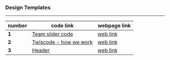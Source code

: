 ### Design Templates
----
| number | code link |webpage link|
| ------ | ------------------------------------------------------------------------------------------------------------------ |---------|
| **1**  | [Team slider code](https://github.com/ddatunashvili/Design_Templates/tree/master/Team-slider "team slider") |[web link](https://ddatunashvili.github.io/Design_Templates/Team-slider/index.html)|
| **2**  | [Twiscode - how we work](https://github.com/ddatunashvili/Design_Templates/tree/master/Twiscode-how-we-work "Twiscode - how we work") |[web link](https://ddatunashvili.github.io/Design_Templates/Twiscode-how-we-work/index.html)|
| **3**  | [Header](https://github.com/ddatunashvili/Design_Templates/tree/master/Header "Header") |[web link](https://ddatunashvili.github.io/Design_Templates/Header/index.html)|

